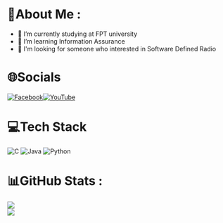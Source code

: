 # 💫About Me :
- 🔭 I’m currently studying at FPT university
- 🌱 I’m learning Information Assurance
- 💬 I'm looking for someone who interested in Software Defined Radio
<!-- ![Social_dino-with-hat](https://user-images.githubusercontent.com/86862725/195339216-41f7d5cb-3898-405d-bc64-ae60fb25bd53.gif) -->
# 🌐Socials
[![Facebook](https://img.shields.io/badge/Messenger-00B2FF?&logo=messenger&logoColor=white)](https://m.me/pqtrung2706/)[![YouTube](https://img.shields.io/badge/YouTube-%23FF0000.svg?logo=YouTube&logoColor=white)](https://www.youtube.com/channel/UCuAhMcQrp_nQbnjJzJumvnw) 

# 💻Tech Stack
![C](https://img.shields.io/badge/c-%2300599C.svg?style=plastic&logo=c&logoColor=white) ![Java](https://img.shields.io/badge/java-%23ED8B00.svg?style=plastic&logo=java&logoColor=white) ![Python](https://img.shields.io/badge/python-3670A0?style=for-the-badge&logo=python&logoColor=ffdd54)
# 📊GitHub Stats :
![](https://github-readme-stats.vercel.app/api?username=AcceleratorHTH&theme=monokai&hide_border=true&include_all_commits=false&count_private=true)<br/>
![](https://github-readme-stats.vercel.app/api/top-langs/?username=AcceleratorHTH&theme=monokai&hide_border=true&include_all_commits=false&count_private=true&layout=compact)
